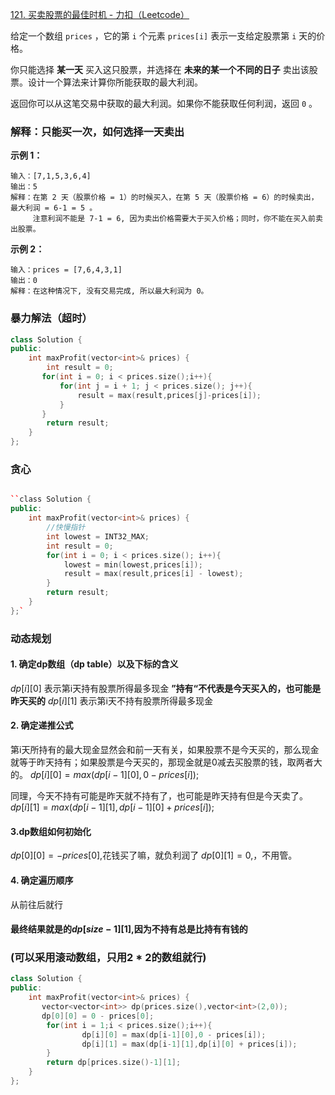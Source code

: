 
[121. 买卖股票的最佳时机 - 力扣（Leetcode）](https://leetcode.cn/problems/best-time-to-buy-and-sell-stock/description/)

给定一个数组 `prices` ，它的第 `i` 个元素 `prices[i]` 表示一支给定股票第 `i` 天的价格。

你只能选择 **某一天** 买入这只股票，并选择在 **未来的某一个不同的日子** 卖出该股票。设计一个算法来计算你所能获取的最大利润。

返回你可以从这笔交易中获取的最大利润。如果你不能获取任何利润，返回 `0` 。

### 解释：只能买一次，如何选择一天卖出

**示例 1：**
```
输入：[7,1,5,3,6,4]
输出：5
解释：在第 2 天（股票价格 = 1）的时候买入，在第 5 天（股票价格 = 6）的时候卖出，最大利润 = 6-1 = 5 。
     注意利润不能是 7-1 = 6, 因为卖出价格需要大于买入价格；同时，你不能在买入前卖出股票。
```

**示例 2：**
```
输入：prices = [7,6,4,3,1]
输出：0
解释：在这种情况下, 没有交易完成, 所以最大利润为 0。
```


### 暴力解法（超时）
```c++
class Solution {
public:
    int maxProfit(vector<int>& prices) {
        int result = 0;
       for(int i = 0; i < prices.size();i++){
           for(int j = i + 1; j < prices.size(); j++){
               result = max(result,prices[j]-prices[i]);
           }
       }
        return result;
    }
};
```

### 贪心
```c++

``class Solution {
public:
    int maxProfit(vector<int>& prices) {
        //快慢指针
        int lowest = INT32_MAX;
        int result = 0;
        for(int i = 0; i < prices.size(); i++){
            lowest = min(lowest,prices[i]);
            result = max(result,prices[i] - lowest);
        }
        return result;
    }
};`
```

### 动态规划
#### 1.  确定dp数组（dp table）以及下标的含义
$dp[i][0]$ 表示第i天持有股票所得最多现金
 **”持有“不代表是今天买入的，也可能是昨天买的**
$dp[i][1]$ 表示第i天不持有股票所得最多现金

#### 2.  确定递推公式
第i天所持有的最大现金显然会和前一天有关，如果股票不是今天买的，那么现金就等于昨天持有；如果股票是今天买的，那现金就是0减去买股票的钱，取两者大的。
$dp[i][0] = max(dp[i-1][0],0 - prices[i]);$

同理，今天不持有可能是昨天就不持有了，也可能是昨天持有但是今天卖了。
$dp[i][1] = max(dp[i-1][1],dp[i-1][0] + prices[i]);$

#### 3.dp数组如何初始化
$dp[0][0] = -prices[0]$,花钱买了嘛，就负利润了
$dp[0][1] = 0$,，不用管。

#### 4.  确定遍历顺序
从前往后就行

#### 最终结果就是的$dp[size-1][1]$,因为不持有总是比持有有钱的


### (可以采用滚动数组，只用2 * 2的数组就行)
```c++
class Solution {
public:
    int maxProfit(vector<int>& prices) {
       vector<vector<int>> dp(prices.size(),vector<int>(2,0));
       dp[0][0] = 0 - prices[0];
        for(int i = 1;i < prices.size();i++){
                dp[i][0] = max(dp[i-1][0],0 - prices[i]);
                dp[i][1] = max(dp[i-1][1],dp[i][0] + prices[i]); 
        }
        return dp[prices.size()-1][1];
    }
};
```